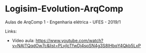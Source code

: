 # Logisim-Evolution-ArqComp

Aulas de ArqComp 1 - Engenharia elétrica - UFES - 2019/1 

Links:
* Vídeo aula: https://www.youtube.com/watch?v=NAITQqdOw7c&list=PLvjlcTfwDj4spSN4g3S8IHbqY4Qkb5LxP
